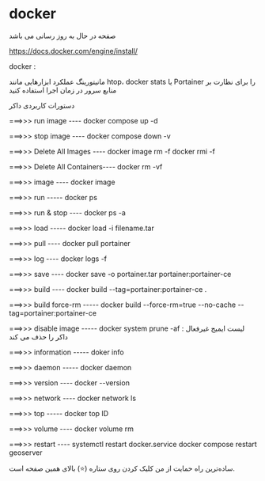 # docker

صفحه در حال به روز رسانی می باشد

https://docs.docker.com/engine/install/


docker :

مانیتورینگ عملکرد
ابزارهایی مانند htop، docker stats یا Portainer را برای نظارت بر منابع سرور در زمان اجرا استفاده کنید

دستورات کاربردی داکر


===>>> run image ----
docker compose up -d

===>>> stop image ----
docker compose down -v

===>>>  Delete All Images  ----
docker image rm -f 
docker rmi -f 

===>>> Delete All Containers----
docker rm -vf

===>>> image ----
docker image

===>>> run -----
docker ps

===>>> run & stop ----
docker ps -a

===>>> load -----
docker load -i filename.tar

===>>> pull ----
docker pull portainer

===>>> log ----
docker logs -f <name container>

===>>> save ----
docker save -o portainer.tar portainer:portainer-ce

===>>> build ----
docker build --tag=portainer:portainer-ce . 

===>>> build force-rm -----
docker build --force-rm=true --no-cache --tag=portainer:portainer-ce

===>>> disable image -----
docker system prune -af  : لیست ایمیج غیرفعال داکر را حذف می کند

===>>> information -----
doker info

===>>> daemon -----
docker daemon

===>>> version ----
docker --version

===>>> network ----
docker network ls

===>>> top -----
docker top ID

===>>> volume ----
docker volume rm

===>>> restart ----
systemctl restart docker.service
docker compose restart geoserver


ساده‌ترین راه حمایت از من کلیک کردن روی ستاره (⭐) بالای همین صفحه است.
